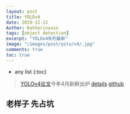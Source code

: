 ```yaml
---
layout: post
title: YOLOv4
date: 2019-12-12
Author: Katherinaxxx
tags: [object detection]
excerpt: "YOLOv4系列最新"
image: "/images/post/yolo/v4/.jpg"
comments: true
toc: true
---
```


<head>
    <script src="https://cdn.mathjax.org/mathjax/latest/MathJax.js?config=TeX-AMS-MML_HTMLorMML" type="text/javascript"></script>
    <script type="text/x-mathjax-config">
        MathJax.Hub.Config({
            tex2jax: {
            skipTags: ['script', 'noscript', 'style', 'textarea', 'pre'],
            inlineMath: [['$','$']]
            }
        });
    </script>
</head>

* any list
{:toc}

>[YOLOv4论文](https://arxiv.org/pdf/2004.10934.pdf)今年4月新鲜出炉
[details](https://pjreddie.com/darknet/yolo/)
[github](https://github.com/AlexeyAB/darknet)

## 老样子 先占坑
